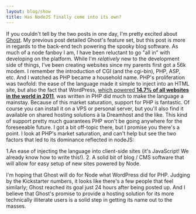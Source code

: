 ```yaml
---
layout: blog/show
title: Has NodeJS finally come into its own?
---
```


If you couldn't tell by the two posts in one day, I'm pretty excited about [Ghost](http://tryghost.org/ "Ghost"). My previous post detailed Ghost's feature set, but this post is more in regards to the back-end tech powering the spooky blog software. As much of a node fanboy I am, I have been reluctant to go "all in" with developing on the platform. While I'm *relatively* new to the development side of things, I've been creating websites since my parents first got a 56k modem. I remember the introduction of CGI (and the cgi-bin), PHP, ASP, etc. And I watched as PHP became a household name. PHP's proliferation was twofold: the ease of the language made it simple to inject into an HTML site, but also the fact that WordPress, [which powered **14.7% of all websites in the world in 2011**](http://techcrunch.com/2011/08/19/wordpress-now-powers-22-percent-of-new-active-websites-in-the-us/ "Tech Crunch: WordPress Now Powers 22% of New Active Websites in the US"), was written in PHP did much to make the language a mainstay.  Because of this market saturation, support for PHP is fantastic. Of course you can install it on a VPS or personal server, but you'll also find it available on shared hosting solutions à la Dreamhost and the like. This kind of support pretty much guarantees PHP won't be going anywhere for the foreseeable future. I got a bit off-topic there, but I promise you there's a point. I look at PHP's market saturation, and can't help but see the two factors that led to its dominance reflected in nodeJS:

1.An ease of injecting the language into client-side sites (it's JavaScript! We already know how to write this!).
2. A solid bit of blog / CMS software that will allow for easy setup of new sites powered by Node.

 I'm hoping that Ghost will do for Node what WordPress did for PHP. Judging by the Kickstarter numbers, it looks like there's a few people that feel similarly; Ghost reached its goal just 24 hours after being posted up. And I believe that Ghost's promise to provide a hosting solution for its more technically illiterate users is a solid step in getting its name out to the masses.
